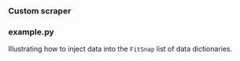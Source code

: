 ### Custom scraper

### example.py
Illustrating how to inject data into the `FitSnap` list of data dictionaries.